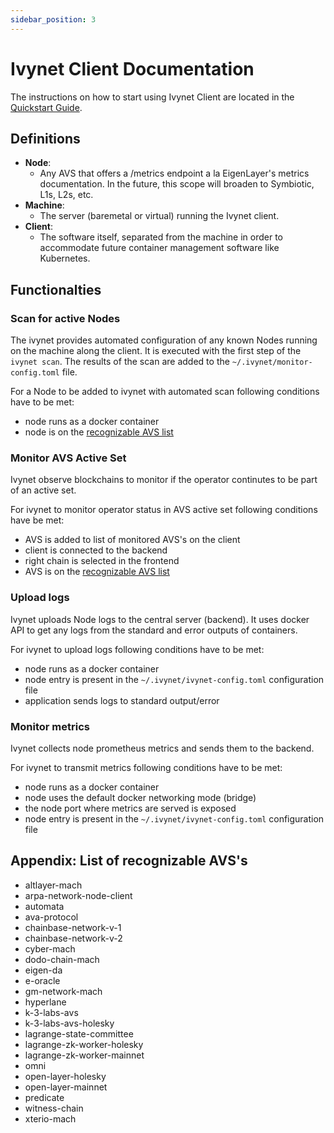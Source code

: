 ```yaml
---
sidebar_position: 3
---
```


# Ivynet Client Documentation

The instructions on how to start using Ivynet Client are located in the [Quickstart Guide](./QuickstartGuide.md).

## Definitions

- **Node**:
  - Any AVS that offers a /metrics endpoint a la EigenLayer's metrics documentation.
  In the future, this scope will broaden to Symbiotic, L1s, L2s, etc.
- **Machine**:
  - The server (baremetal or virtual) running the Ivynet client.
- **Client**:
  - The software itself, separated from the machine in order to accommodate future container management software like Kubernetes.

## Functionalties

### Scan for active Nodes

The ivynet provides automated configuration of any known Nodes running on the machine along the client.
It is executed with the first step of the `ivynet scan`.
The results of the scan are added to the `~/.ivynet/monitor-config.toml` file.

For a Node to be added to ivynet with automated scan following conditions have to be met:
- node runs as a docker container
- node is on the [recognizable AVS list](#appendix-list-of-recognizable-avss)

### Monitor AVS Active Set

Ivynet observe blockchains to monitor if the operator continutes to be part of an active set.

For ivynet to monitor operator status in AVS active set following conditions have be met:
- AVS is added to list of monitored AVS's on the client
- client is connected to the backend
- right chain is selected in the frontend
- AVS is on the [recognizable AVS list](#appendix-list-of-recognizable-avss)

### Upload logs

Ivynet uploads Node logs to the central server (backend).
It uses docker API to get any logs from the standard and error outputs of containers.

For ivynet to upload logs following conditions have to be met:
- node runs as a docker container
- node entry is present in the `~/.ivynet/ivynet-config.toml` configuration file
- application sends logs to standard output/error

### Monitor metrics

Ivynet collects node prometheus metrics and sends them to the backend.

For ivynet to transmit metrics following conditions have to be met:
- node runs as a docker container
- node uses the default docker networking mode (bridge)
- the node port where metrics are served is exposed
- node entry is present in the `~/.ivynet/ivynet-config.toml` configuration file

## Appendix: List of recognizable AVS's

- altlayer-mach
- arpa-network-node-client
- automata
- ava-protocol
- chainbase-network-v-1
- chainbase-network-v-2
- cyber-mach
- dodo-chain-mach
- eigen-da
- e-oracle
- gm-network-mach
- hyperlane
- k-3-labs-avs
- k-3-labs-avs-holesky
- lagrange-state-committee
- lagrange-zk-worker-holesky
- lagrange-zk-worker-mainnet
- omni
- open-layer-holesky
- open-layer-mainnet
- predicate
- witness-chain
- xterio-mach

